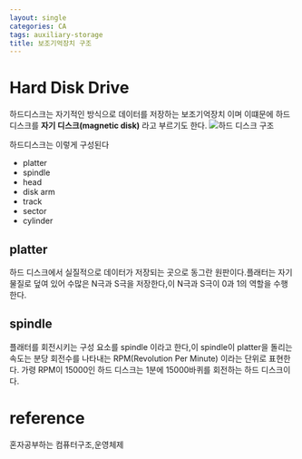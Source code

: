 ```yaml
---
layout: single
categories: CA
tags: auxiliary-storage
title: 보조기억장치 구조
---
```

# Hard Disk Drive
하드디스크는 자기적인 방식으로 데이터를 저장하는 보조기억장치 이며 이떄문에 하드 디스크를 **자기 디스크(magnetic disk)** 라고 부르기도 한다.
![하드 디스크 구조](https://velog.velcdn.com/images%2Fgwak2837%2Fpost%2F314bae9f-e2f5-4ec8-98a1-a70a92f261fb%2Fimage.png)

하드디스크는 이렇게 구성된다
- platter
- spindle
- head
- disk arm
- track
- sector
- cylinder

## platter
하드 디스크에서 실질적으로 데이터가 저장되는 곳으로 동그란 원판이다.플래터는 자기물질로 덮여 있어 수많은 N극과 S극을 저장한다,이 N극과 S극이 0과 1의 역할을 수행한다.

## spindle
플래터를 회전시키는 구성 요소를 spindle 이라고 한다,이 spindle이 platter을 돌리는 속도는 분당 회전수를 나타내는 RPM(Revolution Per Minute)
이라는 단위로 표현한다. 가령 RPM이 15000인 하드 디스크는 1분에 15000바퀴를 회전하는 하드 디스크이다.








# reference
혼자공부하는 컴퓨터구조,운영체제
